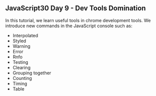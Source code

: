 ## JavaScript30 Day 9 - Dev Tools Domination

In this tutorial, we learn useful tools in chrome development tools. We introduce new commands in the JavaScript console such as:

* Interpolated
* Styled
* Warning
* Error
* Rnfo
* Testing
* Clearing
* Grouping together
* Counting
* Timing
* Table
